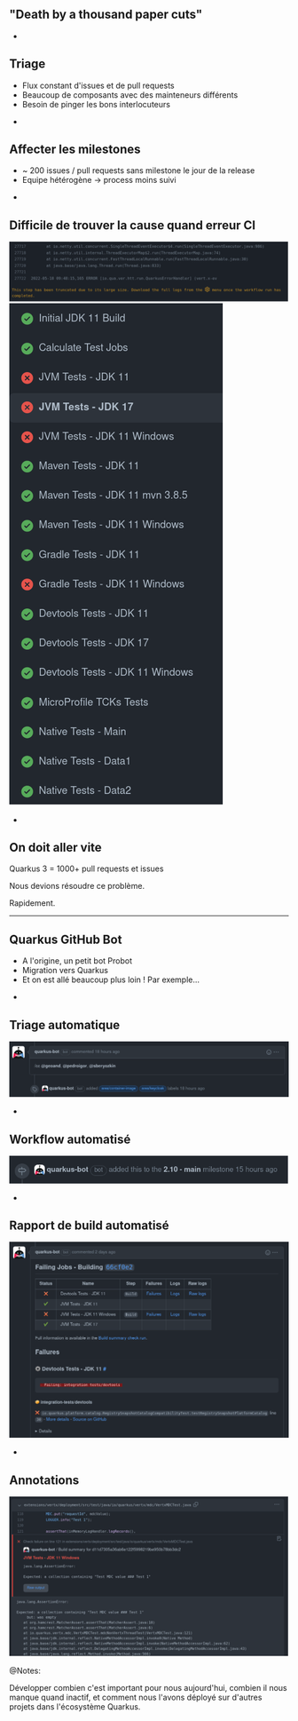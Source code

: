 ## "Death by a thousand paper cuts"

-

## Triage

* Flux constant d'issues et de pull requests
* Beaucoup de composants avec des mainteneurs différents
* Besoin de pinger les bons interlocuteurs

-

## Affecter les milestones

* ~ 200 issues / pull requests sans milestone le jour de la release
* Equipe hétérogène → process moins suivi

-

## Difficile de trouver la cause quand erreur CI

![](images/long-log-file.png)
![](images/complex-build.png)

-

## On doit aller vite

Quarkus 3 = 1000+ pull requests et issues

Nous devions résoudre ce problème.

Rapidement.

---

## Quarkus GitHub Bot

* A l'origine, un petit bot Probot
* Migration vers Quarkus
* Et on est allé beaucoup plus loin ! Par exemple...

-

## Triage automatique

![](images/triaging.png)

-

## Workflow automatisé

![](images/workflow.png)

-

## Rapport de build automatisé

![](images/build-report.png)

-

## Annotations

![](images/build-report-annotation.png)

@Notes:

Développer combien c'est important pour nous aujourd'hui,
combien il nous manque quand inactif,
et comment nous l'avons déployé sur d'autres projets dans l'écosystème Quarkus.
